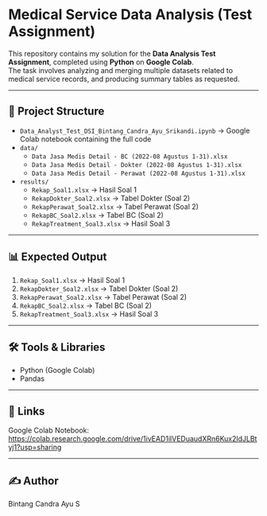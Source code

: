 # Medical Service Data Analysis (Test Assignment)

This repository contains my solution for the **Data Analysis Test Assignment**, completed using **Python** on **Google Colab**.  
The task involves analyzing and merging multiple datasets related to medical service records, and producing summary tables as requested.

---

## 📂 Project Structure
- `Data_Analyst_Test_DSI_Bintang_Candra_Ayu_Srikandi.ipynb` → Google Colab notebook containing the full code
- `data/`
  - `Data Jasa Medis Detail - BC (2022-08 Agustus 1-31).xlsx`
  - `Data Jasa Medis Detail - Dokter (2022-08 Agustus 1-31).xlsx`
  - `Data Jasa Medis Detail - Perawat (2022-08 Agustus 1-31).xlsx`
- `results/`
  - `Rekap_Soal1.xlsx` → Hasil Soal 1  
  - `RekapDokter_Soal2.xlsx` → Tabel Dokter (Soal 2)  
  - `RekapPerawat_Soal2.xlsx` → Tabel Perawat (Soal 2)  
  - `RekapBC_Soal2.xlsx` → Tabel BC (Soal 2)  
  - `RekapTreatment_Soal3.xlsx` → Hasil Soal 3  

---

## 📊 Expected Output

1. `Rekap_Soal1.xlsx` → Hasil Soal 1  
2. `RekapDokter_Soal2.xlsx` → Tabel Dokter (Soal 2)  
3. `RekapPerawat_Soal2.xlsx` → Tabel Perawat (Soal 2)  
4. `RekapBC_Soal2.xlsx` → Tabel BC (Soal 2)  
5. `RekapTreatment_Soal3.xlsx` → Hasil Soal 3  

---

## 🛠️ Tools & Libraries
- Python (Google Colab)
- Pandas

---

## 📎 Links
Google Colab Notebook: https://colab.research.google.com/drive/1ivEAD1ilVEDuaudXRn6Kux2ldJLBtyj1?usp=sharing

---

## ✍️ Author
Bintang Candra Ayu S
